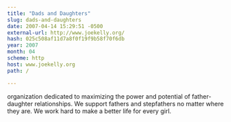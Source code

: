 ```yaml
---
title: "Dads and Daughters"
slug: dads-and-daughters
date: 2007-04-14 15:29:51 -0500
external-url: http://www.joekelly.org/
hash: 025c508af11d7a8f0f19f9b58f70f6db
year: 2007
month: 04
scheme: http
host: www.joekelly.org
path: /

---
```


organization dedicated to maximizing the power and potential of father-daughter relationships.  We support fathers and stepfathers no matter where they are.  We work hard to make a better life for every girl.
